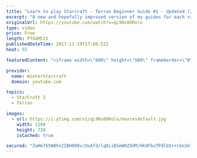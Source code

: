 ```yaml
---
title: "Learn to play Starcraft - Terran Beginner Guide #1 - Updated (2017 LOTV)"
excerpt: "A new and hopefully improved version of my guides for each race where I go over as many basics as possible while doing it live :)  I strongly believe that a super structured guide style is not very helpful compared to watching/playing the game actively.  Feedback is greatly appreciated. -- Watch live"
originalUrl: https://youtube.com/watch?v=qL9Ns0ORolo
type: video
price: Free
length: PT44M51S
publishedDateTime: 2017-11-19T17:08:52Z
heat: 55

featuredContent: "<iframe width=\"800\" height=\"500\" frameborder=\"0\" src=\"https://www.youtube.com/embed/qL9Ns0ORolo\" allow=\"accelerometer; autoplay; encrypted-media; gyroscope; picture-in-picture\" allowfullscreen></iframe>"

provider:
  name: WinterStarcraft
  domain: youtube.com

topics:
  - StarCraft 2
  - Terran

images:
  - url: https://i.ytimg.com/vi/qL9Ns0ORolo/maxresdefault.jpg
    width: 1280
    height: 720
    isCached: true

secured: "ZwHm765W8hn2IBH008v/OuAfd/lq0iiBSeWHZXUM/Hk9FbvTPdlb5+rcbn3e7FwLi9/tCE/THdoXOTk8rpIvz4CP7uZ/Cxt7yWSZ2RsjeCONG/4wHbnP7e5EceMZA2FK0tdEXdFYvEFbeCo2PmyKZcH35UW7sOmmIrp9bdDQp6VdTxulI7QxZQ7vajaymp/oWOZUdwCHnkzOKYBqgjd7f1Jpr0Zss3m8h36G8CAFUKgVgE9lIrhmBWalmemWM0ky+gg6SoqT0/o0C8Aw3TVTHdwKZ9+VmZhRS1RoUTuT2nej1oXMn01Qlm9+JRqm0MHqp/yXnQwkyXeP5W7D4mpyhh175Ky93prVKmfxs8THEY7ExtxEpItkU6CdAXeOfGmlR2LEsLQnSrG8GUm9vS99FH+toWwCyky1AYTt6wJKffZ2EKiT+G4v5PZ3NKj6MN35;LqcnOEjxuC7zHIRx1r1zRA=="
---
```


